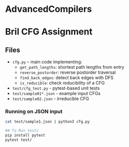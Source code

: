 # AdvancedCompilers
# Bril CFG Assignment


## Files
- `cfg.py` – main code implementing:
  - `get_path_lengths`: shortest path lengths from entry
  - `reverse_postorder`: reverse postorder traversal
  - `find_back_edges`: detect back edges with DFS
  - `is_reducible`: check reducibility of a CFG
- `test/cfg_test.py` - pytest-based unit tests
- `test/sample01*.json` - example input CFGs
- `test/sample02.json` - irreducible CFG

### Running on JSON input
```bash
cat test/sample1.json | python3 cfg.py

## To Run tests
pip install pytest
pytest test/